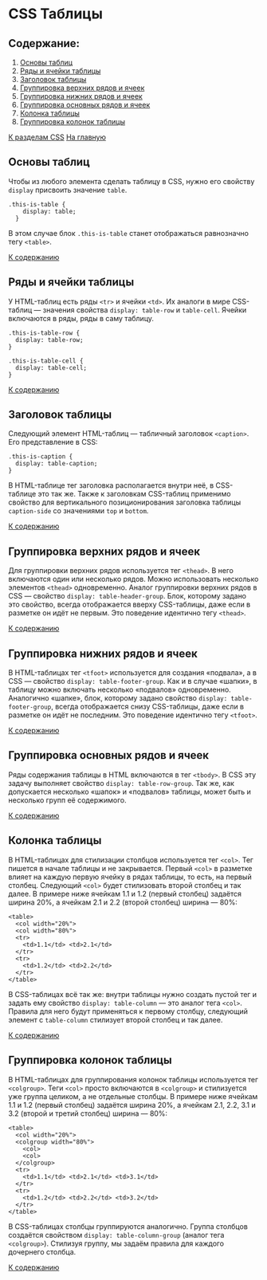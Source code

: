 # CSS Таблицы

## Содержание:

1. [Основы таблиц](#основы-таблиц)
2. [Ряды и ячейки таблицы](#ряды-и-ячейки-таблицы)
3. [Заголовок таблицы](#заголовок-таблицы)
4. [Группировка верхних рядов и ячеек](#группировка-верхних-рядов-и-ячеек)
5. [Группировка нижних рядов и ячеек](#группировка-нижних-рядов-и-ячеек)
6. [Группировка основных рядов и ячеек](#группировка-основных-рядов-и-ячеек)
7. [Колонка таблицы](#колонка-таблицы)
8. [Группировка колонок таблицы](#группировка-колонок-таблицы)

[К разделам CSS](https://github.com/Holiden/Library/blob/master/Pages/CSS/README.md)
[На главную](https://github.com/Holiden/Library/blob/master/README.md)

## Основы таблиц

Чтобы из любого элемента сделать таблицу в CSS, нужно его свойству `display` присвоить значение `table`. 
```
.this-is-table {
    display: table;
  }
```
В этом случае блок `.this-is-table` станет отображаться равнозначно тегу `<table>`.

[К содержанию](#содержание)

## Ряды и ячейки таблицы

У HTML-таблиц есть ряды `<tr>` и ячейки `<td>`. Их аналоги в мире CSS-таблиц — значения свойства `display: table-row` и `table-cell`. Ячейки включаются в ряды, ряды в саму таблицу.
```
.this-is-table-row {
  display: table-row;
}

.this-is-table-cell {
  display: table-cell;
}
```

[К содержанию](#содержание)

## Заголовок таблицы

Следующий элемент HTML-таблиц — табличный заголовок `<caption>`. Его представление в CSS:
```
.this-is-caption {
  display: table-caption;
}
```
В HTML-таблице тег заголовка располагается внутри неё, в CSS-таблице это так же. Также к заголовкам CSS-таблиц применимо свойство для вертикального позиционирования заголовка таблицы `caption-side` со значениями `top` и `bottom`.

[К содержанию](#содержание)

## Группировка верхних рядов и ячеек

Для группировки верхних рядов используется тег `<thead>`. В него включаются один или несколько рядов. Можно использовать несколько элементов `<thead>` одновременно. Аналог группировки верхних рядов в CSS — свойство `display: table-header-group`. Блок, которому задано это свойство, всегда отображается вверху CSS-таблицы, даже если в разметке он идёт не первым. Это поведение идентично тегу `<thead>`.

[К содержанию](#содержание)

## Группировка нижних рядов и ячеек

В HTML-таблицах тег `<tfoot>` используется для создания «подвала», а в CSS — свойство `display: table-footer-group`. Как и в случае «шапки», в таблицу можно включать несколько «подвалов» одновременно. Аналогично «шапке», блок, которому задано свойство `display: table-footer-group`, всегда отображается снизу CSS-таблицы, даже если в разметке он идёт не последним. Это поведение идентично тегу `<tfoot>`.

[К содержанию](#содержание)

## Группировка основных рядов и ячеек

Ряды содержания таблицы в HTML включаются в тег `<tbody>`. В CSS эту задачу выполняет свойство `display: table-row-group`. Так же, как допускается несколько «шапок» и «подвалов» таблицы, может быть и несколько групп её содержимого.

[К содержанию](#содержание)

## Колонка таблицы

В HTML-таблицах для стилизации столбцов используется тег `<col>`. Тег пишется в начале таблицы и не закрывается. Первый `<col>` в разметке влияет на каждую первую ячейку в рядах таблицы, то есть, на первый столбец. Следующий `<col>` будет стилизовать второй столбец и так далее. В примере ниже ячейкам 1.1 и 1.2 (первый столбец) задаётся ширина 20%, а ячейкам 2.1 и 2.2 (второй столбец) ширина — 80%:
```
<table>
  <col width="20%">
  <col width="80%">
  <tr>
    <td>1.1</td> <td>2.1</td>
  </tr>
  <tr>
    <td>1.2</td> <td>2.2</td>
  </tr>
</table>
```
В CSS-таблицах всё так же: внутри таблицы нужно создать пустой тег и задать ему свойство `display: table-column` — это аналог тега `<col>`. Правила для него будут применяться к первому столбцу, следующий элемент с `table-column` стилизует второй столбец и так далее.

[К содержанию](#содержание)

## Группировка колонок таблицы

В HTML-таблицах для группирования колонок таблицы используется тег `<colgroup>`. Теги `<col>` просто включаются в `<colgroup>` и стилизуется уже группа целиком, а не отдельные столбцы. В примере ниже ячейкам 1.1 и 1.2 (первый столбец) задаётся ширина 20%, а ячейкам 2.1, 2.2, 3.1 и 3.2 (второй и третий столбец) ширина — 80%:
```
<table>
  <col width="20%">
  <colgroup width="80%">
    <col>
    <col>
  </colgroup>
  <tr>
    <td>1.1</td> <td>2.1</td> <td>3.1</td>
  </tr>
  <tr>
    <td>1.2</td> <td>2.2</td> <td>3.2</td>
  </tr>
</table>
```
В CSS-таблицах столбцы группируются аналогично. Группа столбцов создаётся свойством `display: table-column-group` (аналог тега `<colgroup>`). Стилизуя группу, мы задаём правила для каждого дочернего столбца.

[К содержанию](#содержание)
